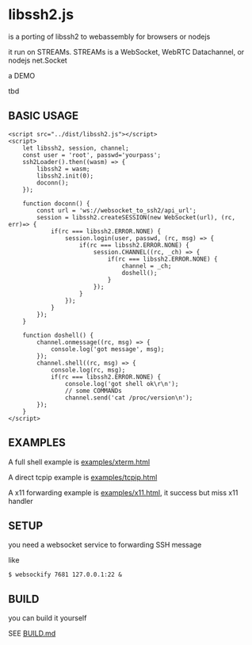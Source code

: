 # libssh2.js
is a porting of libssh2 to webassembly for browsers or nodejs

it run on STREAMs. STREAMs is a WebSocket, WebRTC Datachannel, or nodejs net.Socket

a DEMO

tbd


## BASIC USAGE
	<script src="../dist/libssh2.js"></script>
	<script>
		let libssh2, session, channel;
		const user = 'root', passwd='yourpass';
		ssh2Loader().then((wasm) => {
			libssh2 = wasm;
			libssh2.init(0);
			doconn();
		});

		function doconn() {
			const url = 'ws://websocket_to_ssh2/api_url';
			session = libssh2.createSESSION(new WebSocket(url), (rc, err)=> {
				if(rc === libssh2.ERROR.NONE) {
					session.login(user, passwd, (rc, msg) => {
						if(rc === libssh2.ERROR.NONE) {
							session.CHANNEL((rc, _ch) => {
								if(rc === libssh2.ERROR.NONE) {
									channel = _ch;
									doshell();
								}
							});
						}
					});
				}
			});
		}

		function doshell() {
			channel.onmessage((rc, msg) => {
				console.log('got message', msg);
			});
			channel.shell((rc, msg) => {
				console.log(rc, msg);
				if(rc === libssh2.ERROR.NONE) {
					console.log('got shell ok\r\n');
					// some COMMANDs
					channel.send('cat /proc/version\n');
			});
		}
	</script>
## EXAMPLES
A full shell example is [examples/xterm.html](https://github.com/routerplus/libssh2.js/blob/main/examples/xterm.html)

A direct tcpip example is [examples/tcpip.html](https://github.com/routerplus/libssh2.js/blob/main/examples/tcpip.html)

A x11 forwarding example is [examples/x11.html](https://github.com/routerplus/libssh2.js/blob/main/examples/x11.html), it success but miss x11 handler

## SETUP
you need a websocket service to forwarding SSH message
	
like

	$ websockify 7681 127.0.0.1:22 & 
	
## BUILD
you can build it yourself

SEE [BUILD.md](https://github.com/routerplus/libssh2.js/blob/main/BUILD.md)

